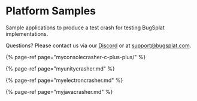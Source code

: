 # Platform Samples

Sample applications to produce a test crash for testing BugSplat implementations.

Questions?  Please contact us via our [Discord](https://discord.gg/K4KjjRV5ve) or at [support@bugsplat.com](mailto:support@bugplat.com).

{% page-ref page="myconsolecrasher-c-plus-plus/" %}

{% page-ref page="myunitycrasher.md" %}

{% page-ref page="myelectroncrasher.md" %}

{% page-ref page="myjavacrasher.md" %}







